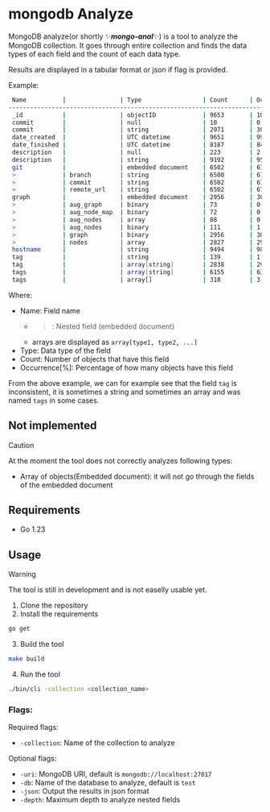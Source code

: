 # mongodb Analyze

MongoDB analyze(or shortly ✨***mongo-anal***✨) is a tool to analyze the MongoDB collection.
It goes through entire collection and finds the data types of each field and the count of each data type.

Results are displayed in a tabular format or json if flag is provided.

Example:
```bash
 Name          |               | Type                 | Count      | Occurrence[%]
-------------------------------------------------------------------------------------
 _id           |               | objectID             | 9653       | 100.00
 commit        |               | null                 | 10         | 0.10
 commit        |               | string               | 2971       | 30.78
 date_created  |               | UTC datetime         | 9651       | 99.98
 date_finished |               | UTC datetime         | 8187       | 84.81
 description   |               | null                 | 223        | 2.31
 description   |               | string               | 9192       | 95.22
 git           |               | embedded document    | 6502       | 67.36
 >             | branch        | string               | 6500       | 67.34
 >             | commit        | string               | 6502       | 67.36
 >             | remote_url    | string               | 6502       | 67.36
 graph         |               | embedded document    | 2956       | 30.62
 >             | aug_graph     | binary               | 73         | 0.76
 >             | aug_node_map  | binary               | 72         | 0.75
 >             | aug_nodes     | array                | 88         | 0.91
 >             | aug_nodes     | binary               | 111        | 1.15
 >             | graph         | binary               | 2956       | 30.62
 >             | nodes         | array                | 2827       | 29.29
 hostname      |               | string               | 9494       | 98.35
 tag           |               | string               | 139        | 1.44
 tag           |               | array[string]        | 2838       | 29.40
 tags          |               | array[string]        | 6155       | 63.76
 tags          |               | array[]              | 318        | 3.29
```
Where:
- Name: Field name
   - >: Nested field (embedded document)
   - arrays are displayed as `array[type1, type2, ...]`
- Type: Data type of the field
- Count: Number of objects that have this field
- Occurrence[%]: Percentage of how many objects have this field

From the above example, we can for example see that the field `tag` is inconsistent, it is sometimes a string and sometimes an array and was named `tags` in some cases.

## Not implemented
> [!CAUTION]
> At the moment the tool does not correctly analyzes following types:
> - Array of objects(Embedded document): it will not go through the fields of the embedded document

## Requirements
- Go 1.23

## Usage
> [!WARNING]
> The tool is still in development and is not easelly usable yet.

1. Clone the repository
2. Install the requirements
```bash
go get
```
3. Build the tool
```bash
make build
```
4. Run the tool
```bash
./bin/cli -collection <collection_name>
```

### Flags:

Required flags:
- `-collection`: Name of the collection to analyze

Optional flags:
- `-uri`: MongoDB URI, default is `mongodb://localhost:27017`
- `-db`: Name of the database to analyze, default is `test`
- `-json`: Output the results in json format
- `-depth`: Maximum depth to analyze nested fields
